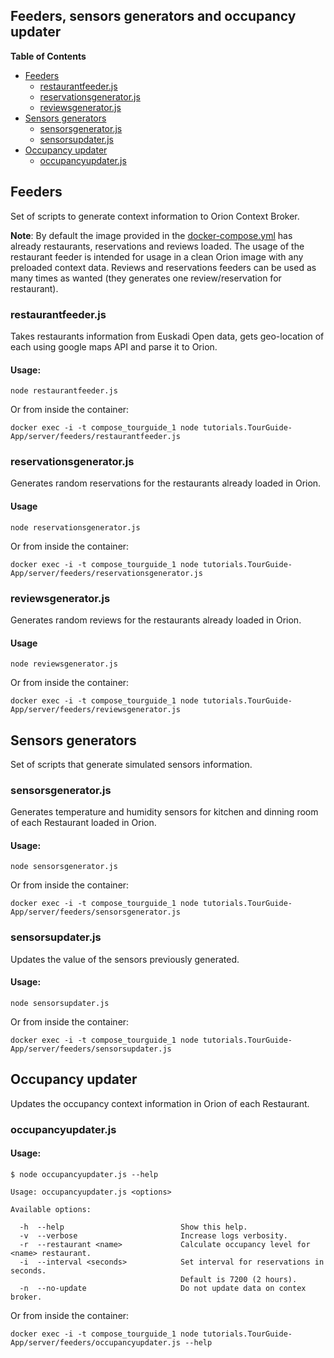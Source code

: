 ## Feeders, sensors generators and occupancy updater

**Table of Contents**

- [Feeders](#feeders)
	- [restaurantfeeder.js](#restaurantfeeder.js)
	- [reservationsgenerator.js](#reservationsgenerator.js)
	- [reviewsgenerator.js](#reviewsgenerator.js)
- [Sensors generators](#sensors-generators)
	- [sensorsgenerator.js](#sensorsgenerator.js)
	- [sensorsupdater.js](#sensorsupdater.js)
- [Occupancy updater](#occupancy-updater)
	- [occupancyupdater.js](#occupancyupdater.js)

## Feeders

Set of scripts to generate context information to Orion Context Broker.

**Note**: By default the image provided in the [docker-compose.yml](https://raw.githubusercontent.com/Fiware/tutorials.TourGuide-App/master/docker/compose/docker-compose.yml) has already restaurants, reservations and reviews loaded. The usage of the restaurant feeder is intended for usage in a clean Orion image with any preloaded context data. Reviews and reservations feeders can be used as many times as wanted (they generates one review/reservation for restaurant).

### restaurantfeeder.js

Takes restaurants information from Euskadi Open data, gets geo-location of each using google maps API and parse it to Orion.

#### Usage:

```
node restaurantfeeder.js
```

Or from inside the container:

```
docker exec -i -t compose_tourguide_1 node tutorials.TourGuide-App/server/feeders/restaurantfeeder.js
```

### reservationsgenerator.js

Generates random reservations for the restaurants already loaded in Orion. 

#### Usage

```
node reservationsgenerator.js
```

Or from inside the container:

```
docker exec -i -t compose_tourguide_1 node tutorials.TourGuide-App/server/feeders/reservationsgenerator.js
```

### reviewsgenerator.js

Generates random reviews for the restaurants already loaded in Orion. 

#### Usage

```
node reviewsgenerator.js
```

Or from inside the container:

```
docker exec -i -t compose_tourguide_1 node tutorials.TourGuide-App/server/feeders/reviewsgenerator.js
```

## Sensors generators

Set of scripts that generate simulated sensors information.

### sensorsgenerator.js

Generates temperature and humidity sensors for kitchen and dinning room of each Restaurant loaded in Orion.

#### Usage:

```
node sensorsgenerator.js
```

Or from inside the container:

```
docker exec -i -t compose_tourguide_1 node tutorials.TourGuide-App/server/feeders/sensorsgenerator.js
```

### sensorsupdater.js

Updates the value of the sensors previously generated.

#### Usage:

```
node sensorsupdater.js
```

Or from inside the container:

```
docker exec -i -t compose_tourguide_1 node tutorials.TourGuide-App/server/feeders/sensorsupdater.js
```

## Occupancy updater

Updates the occupancy context information in Orion of each Restaurant.

### occupancyupdater.js

#### Usage:

```
$ node occupancyupdater.js --help

Usage: occupancyupdater.js <options>

Available options:

  -h  --help                          Show this help.
  -v  --verbose                       Increase logs verbosity.
  -r  --restaurant <name>             Calculate occupancy level for <name> restaurant.
  -i  --interval <seconds>            Set interval for reservations in seconds.
                                      Default is 7200 (2 hours).
  -n  --no-update                     Do not update data on contex broker.
```

Or from inside the container:

```
docker exec -i -t compose_tourguide_1 node tutorials.TourGuide-App/server/feeders/occupancyupdater.js --help
```